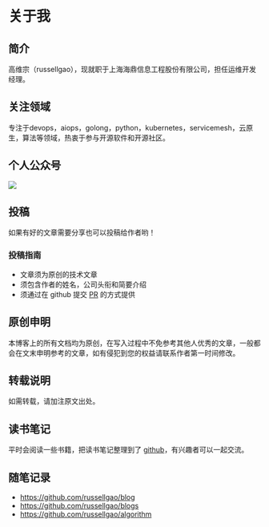 # 关于我


## 简介
高维宗（russellgao），现就职于上海海鼎信息工程股份有限公司，担任运维开发经理。

## 关注领域
专注于devops，aiops，golong，python，kubernetes，servicemesh，云原生，算法等领域，热衷于参与开源软件和开源社区。

## 个人公众号
![](https://gitee.com/russellgao/blogs-image/raw/master/images/russellgao.jpg)

## 投稿
如果有好的文章需要分享也可以投稿给作者哟！

### 投稿指南

- 文章须为原创的技术文章
- 须包含作者的姓名，公司头衔和简要介绍
- 须通过在 github 提交 [PR](https://github.com/russellgao/blogs/pulls) 的方式提供

## 原创申明
本博客上的所有文档均为原创，在写入过程中不免参考其他人优秀的文章，一般都会在文末申明参考的文章，如有侵犯到您的权益请联系作者第一时间修改。

## 转载说明
如需转载，请加注原文出处。

## 读书笔记
平时会阅读一些书籍，把读书笔记整理到了 [github](https://github.com/russellgao/reading-notes)，有兴趣者可以一起交流。

## 随笔记录
- https://github.com/russellgao/blog
- https://github.com/russellgao/blogs
- https://github.com/russellgao/algorithm

